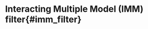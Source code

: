 Interacting Multiple Model (IMM) filter{#imm_filter}
====================================================